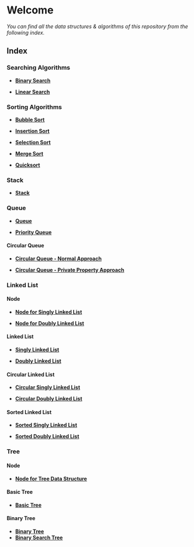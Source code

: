 # Welcome

*You can find all the data structures & algorithms of this repository from the following index.*

## **Index**
### **Searching Algorithms**
- **[Binary Search](https://github.com/mzs21/data-structures-algorithms-js/blob/main/Searching/binarySearch.js)**

- **[Linear Search](https://github.com/mzs21/data-structures-algorithms-js/blob/main/Searching/linearSearch.js)**

### **Sorting Algorithms**
 - **[Bubble Sort](https://github.com/mzs21/data-structures-algorithms-js/blob/main/Sorting/bubbleSort.js)**
 
 - **[Insertion Sort](https://github.com/mzs21/data-structures-algorithms-js/blob/main/Sorting/insertionSort.js)**

- **[Selection Sort](https://github.com/mzs21/data-structures-algorithms-js/blob/main/Sorting/selectionSort.js)**

- **[Merge Sort](https://github.com/mzs21/data-structures-algorithms-js/blob/main/Sorting/mergeSort.js)**

- **[Quicksort](httpshttps://github.com/mzs21/data-structures-algorithms-js/blob/main/Sorting/quickSort.js)**

### **Stack**
- **[Stack](https://github.com/mzs21/data-structures-algorithms-js/blob/main/Stack/stack.js)**

### **Queue**
- **[Queue](https://github.com/mzs21/data-structures-algorithms-js/blob/main/Queue/queue.js)**

- **[Priority Queue](https://github.com/mzs21/data-structures-algorithms-js/blob/main/Queue/priorityQueue.js)**
#### Circular Queue
- **[Circular Queue - Normal Approach](https://github.com/mzs21/data-structures-algorithms-js/blob/main/Queue/Circular%20Queue/circularQueue1.js)**

- **[Circular Queue - Private Property Approach](https://github.com/mzs21/data-structures-algorithms-js/blob/main/Queue/Circular%20Queue/circularQueue2.js)**

### **Linked List**
#### Node
- **[Node for Singly Linked List](https://github.com/mzs21/data-structures-algorithms-js/blob/main/Linked%20List/Node/singlyNode.js)**

- **[Node for Doubly Linked List](https://github.com/mzs21/data-structures-algorithms-js/blob/main/Linked%20List/Node/doublyNode.js)**
#### Linked List
- **[Singly Linked List](https://github.com/mzs21/data-structures-algorithms-js/blob/main/Linked%20List/singlyLinkedList.js)**

- **[Doubly Linked List](https://github.com/mzs21/data-structures-algorithms-js/blob/main/Linked%20List/doublyLinkedList.js)**
#### Circular Linked List
- **[Circular Singly Linked List](https://github.com/mzs21/data-structures-algorithms-js/blob/main/Linked%20List/Circular%20Linked%20List/circularSinglyLinkedList.js)**

- **[Circular Doubly Linked List](https://github.com/mzs21/data-structures-algorithms-js/blob/main/Linked%20List/Circular%20Linked%20List/circularDoublyLinkedList.js)**

#### Sorted Linked List
- **[Sorted Singly Linked List](https://github.com/mzs21/data-structures-algorithms-js/blob/main/Linked%20List/Sorted%20Linked%20List/sortedSinglyLinkedList.js)**

- **[Sorted Doubly Linked List](https://github.com/mzs21/data-structures-algorithms-js/blob/main/Linked%20List/Sorted%20Linked%20List/sortedDoublyLinkedList.js)**

### **Tree**
#### Node
- **[Node for Tree Data Structure](https://github.com/mzs21/data-structures-algorithms-js/blob/main/Tree/Node/nodeTree.js)**

#### Basic Tree
- **[Basic Tree](https://github.com/mzs21/data-structures-algorithms-js/blob/main/Tree/basicTree.js)**

#### Binary Tree
- **[Binary Tree](https://github.com/mzs21/data-structures-algorithms-js/blob/main/Tree/Binary%20Tree/binaryTree.js)**
- **[Binary Search Tree](https://github.com/mzs21/data-structures-algorithms-js/blob/main/Tree/Binary%20Tree/binarySearchTree.js)**